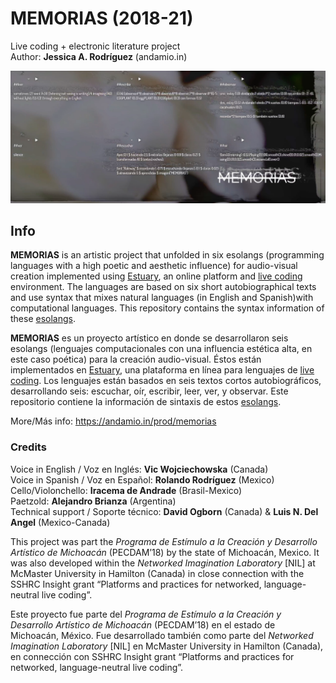 # MEMORIAS (2018-21)
Live coding + electronic literature project <br/>
Author: **Jessica A. Rodríguez** (andamio.in) <br/>

![MEMORIAS'S IMAGE](/img/memoriasStill5.png)

## Info

**MEMORIAS** is an artistic project that unfolded in six esolangs (programming languages ​​with a high poetic and aesthetic influence) for audio-visual creation implemented using [Estuary](https://estuary.mcmaster.ca/), an online platform and [live coding](https://en.wikipedia.org/wiki/Live_coding) environment. The languages ​​are based on six short autobiographical texts and use syntax that mixes natural languages (in English and Spanish) ​​with computational languages. This repository contains the syntax information of these [esolangs](/esolangs). <br/>

**MEMORIAS** es un proyecto artístico en donde se desarrollaron seis esolangs (lenguajes computacionales con una influencia estética alta, en este caso poética) para la creación audio-visual. Éstos están implementados en [Estuary](https://estuary.mcmaster.ca/), una plataforma en línea para lenguajes de [live coding](https://es.wikipedia.org/wiki/Live_coding). Los lenguajes están basados en seis textos cortos autobiográficos, desarrollando seis: escuchar, oír, escribir, leer, ver, y observar. Este repositorio contiene la información de sintaxis de estos [esolangs](/esolangs).<br/>

More/Más info: https://andamio.in/prod/memorias <br/>

### Credits
Voice in English / Voz en Inglés: **Vic Wojciechowska** (Canada) <br/>
Voice in Spanish / Voz en Español: **Rolando Rodríguez** (Mexico) <br/>
Cello/Violonchello: **Iracema de Andrade** (Brasil-Mexico) <br/>
Paetzold: **Alejandro Brianza** (Argentina) <br/>
Technical support / Soporte técnico:  **David Ogborn** (Canada) & **Luis N. Del Angel** (Mexico-Canada) <br/>

This project was part the *Programa de Estímulo a la Creación y Desarrollo Artístico de Michoacán* (PECDAM’18) by the state of Michoacán, Mexico. It was also developed within the *Networked Imagination Laboratory* [NIL] at McMaster University in Hamilton (Canada) in close connection with the SSHRC Insight grant “Platforms and practices for networked, language-neutral live coding”.

Este proyecto fue parte del *Programa de Estímulo a la Creación y Desarrollo Artístico de Michoacán* (PECDAM’18) en el estado de Michoacán, México. Fue desarrollado también como parte del *Networked Imagination Laboratory* [NIL] en McMaster University in Hamilton (Canada), en connección con SSHRC Insight grant “Platforms and practices for networked, language-neutral live coding”.
